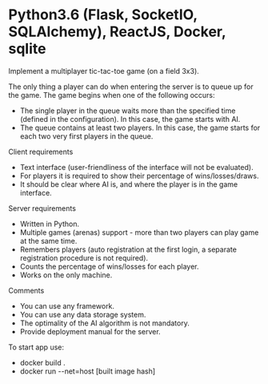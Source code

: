 # Python3.6 (Flask, SocketIO, SQLAlchemy), ReactJS, Docker, sqlite



Implement a multiplayer tic-tac-toe game (on a field 3х3).

The only thing a player can do when entering the server is to queue up for the game.
The game begins when one of the following occurs:
- The single player in the queue waits more than the specified time (defined in the configuration). In this case, the game starts with AI.
- The queue contains at least two players. In this case, the game starts for each two very first players in the queue.

Client requirements
- Text interface (user-friendliness of the interface will not be evaluated).
- For players it is required to show their percentage of wins/losses/draws.
- It should be clear where AI is, and where the player is in the game interface.

Server requirements
- Written in Python.
- Multiple games (arenas) support - more than two players can play game at the same time.
- Remembers players (auto registration at the first login, a separate registration procedure is not required).
- Counts the percentage of wins/losses for each player.
- Works on the only machine.

Comments
- You can use any framework.
- You can use any data storage system.
- The optimality of the AI algorithm is not mandatory.
- Provide deployment manual for the server.

To start app use:
- docker build .
- docker run --net=host [built image hash]